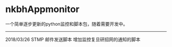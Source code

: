 # nkbhAppmonitor
一个简单逐步更新的python监控和脚本包，随着需要开发中。

_________________________
2018/03/26  STMP 邮件发送脚本
            增加监控复旦研招网的通知的脚本